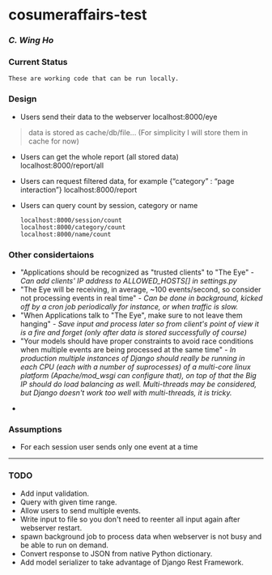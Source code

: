 # cosumeraffairs-test
### _C. Wing Ho_

### Current Status
    These are working code that can be run locally.

### Design
- Users send their data to the webserver
      localhost:8000/eye
> data is stored as cache/db/file... (For simplicity I will store them in cache for now)
- Users can get the whole report (all stored data)
       localhost:8000/report/all
- Users can request filtered data, for example {“category” : “page interaction”}
       localhost:8000/report
- Users can query count by session, category or name

      localhost:8000/session/count
      localhost:8000/category/count
      localhost:8000/name/count

### Other considertaions
- "Applications should be recognized as "trusted clients" to "The Eye" - *Can add clients' IP address to ALLOWED_HOSTS[] in settings.py*
-  "The Eye will be receiving, in average, ~100 events/second, so consider not processing events in real time" - *Can be done in background, kicked off by a cron job periodically for instance, or when traffic is slow.*
-  "When Applications talk to "The Eye", make sure to not leave them hanging" - *Save input and process later so from client's point of view it is a fire and forget (only after data is stored successfully of course)*
-  "Your models should have proper constraints to avoid race conditions when multiple events are being processed at the same time" - *In production multiple instances of Django should really be running in each CPU (each with a number of suprocesses) of a multi-core linux platform (Apache/mod_wsgi can configure that), on top of that the Big IP should do load balancing as well. Multi-threads may be considered, but Django doesn't work too well with multi-threads, it is tricky.*
*
### Assumptions
- For each session user sends only one event at a time

------------


### TODO
- Add input validation.
- Query with given time range.
- Allow users to send multiple events.
- Write input to file so you don't need to reenter all input again after webserver restart.
- spawn background job to process data when webserver is not busy and be able to run on demand.
- Convert response to JSON from native Python dictionary.
- Add model serializer to take advantage of Django Rest Framework.
